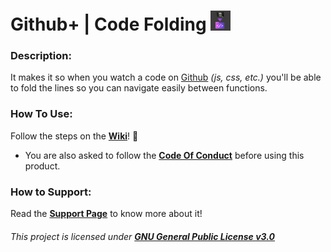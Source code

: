 # Github+ | Code Folding <img src="https://raw.githubusercontent.com/TheNolle/Github-Plus/master/Code%20Folding/logo.png" height="32" width="32">


### Description:
It makes it so when you watch a code on [Github](https://github.com) *(js, css, etc.)* you'll be able to fold the lines so you can navigate easily between functions.


### How To Use:
Follow the steps on the [**Wiki**](https://github.com/TheNolle/Github-Plus/wiki)! 🤍
- You are also asked to follow the [**Code Of Conduct**](https://github.com/TheNolle/Github-Plus/blob/master/.github/CODE_OF_CONDUCT.md) before using this product.


### How to Support:
Read the [**Support Page**](https://github.com/TheNolle/Github-Plus/blob/master/.github/GITHUB_PATREON.md) to know more about it!








###### *This project is licensed under [**GNU General Public License v3.0**](https://github.com/TheNolle/Github-Plus/blob/master/LICENSE.md)*

